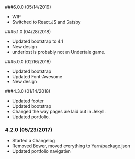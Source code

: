 ###6.0.0 (05/14/2019)
* WIP
* Switched to React.JS and Gatsby

###5.1.0 (04/28/2018)
* Updated bootstrap to 4.1
* New design
* underlost is probably not an Undertale game.

###5.0.0 (02/16/2018)
* Updated bootstrap
* Updated Font-Awesome
* New design

###4.3.0 (01/14/2018)
* Updated footer
* Updated bootstrap
* Changed the way pages are laid out in Jekyll.
* Updated portfolio.

### 4.2.0 (05/23/2017)
* Started a Changelog
* Removed Bower, moved everything to Yarn/package.json
* Updated portfolio navigation
